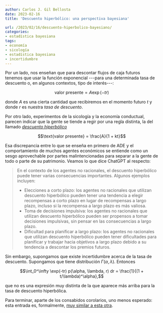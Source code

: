 ```yaml
---
author: Carlos J. Gil Bellosta
date: 2023-02-16
title: 'Descuento hiperbólico: una perspectiva bayesiana'

url: /2023/02/16/descuento-hiperbolico-bayesiano/
categories:
- estadística bayesiana
tags:
- economía
- sicología
- estadística bayesiana
- incertidumbre
---
```


Por un lado, nos enseñan que para descontar flujos de caja futuros tenemos que usar la función exponencial ---para una determinada tasa de descuento o, en algunos contextos, tipo de interés---:

$$\text{valor presente} = A \exp(-tr)$$

donde $A$ es una cierta cantidad que recibiremos en el momento futuro $t$ y donde $r$ es nuestra _tasa de descuento_.

Por otro lado, experimentos de la sicología y la economía conductual, parecen indicar que la gente se tiende a regir por una regla distinta, la del llamado
[_descuento hiperbólico_](https://en.wikipedia.org/wiki/Hyperbolic_discounting)

$$\text{valor presente} = \frac{A}{1 + kt}$$

Esa discrepancia entre lo que se enseña en primero de ADE y el comportamiento de muchos agentes económicos se entiende como un sesgo aprovechable por partes malintencionadas para separar a la gente de todo o parte de su patrimonio. Veamos lo que dice ChatGPT al respecto:

> En el contexto de los agentes no racionales, el descuento hiperbólico puede tener varias consecuencias importantes. Algunos ejemplos incluyen:
> - Elecciones a corto plazo: los agentes no racionales que utilizan descuento hiperbólico pueden tener una tendencia a elegir recompensas a corto plazo en lugar de recompensas a largo plazo, incluso si la recompensa a largo plazo es más valiosa.
> - Toma de decisiones impulsiva: los agentes no racionales que utilizan descuento hiperbólico pueden ser propensos a tomar decisiones impulsivas, sin pensar en las consecuencias a largo plazo.
> - Dificultad para planificar a largo plazo: los agentes no racionales que utilizan descuento hiperbólico pueden tener dificultades para planificar y trabajar hacia objetivos a largo plazo debido a su tendencia a descontar los premios futuros.

Sin embargo, supongamos que existe incertidumbre acerca de la tasa de descuento. Supongamos que tiene distribución $\Gamma(\alpha, \lambda)$. Entonces

$$\int_0^\infty \exp(-tr) p(\alpha, \lambda, r) dr = \frac{1}{(1 + t/\lambda)^\alpha},$$

que no es una expresión muy distinta de la que aparece más arriba para la tasa de descuento hiperbólica.

Para terminar, aparte de los consabidos corolarios, uno menos esperado: esta entrada es, formalmente, [muy similar a esta otra](/2022/01/11/caracterizacion-binomial-negativa-poisson-gamma/).
